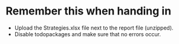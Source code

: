# Remember this when handing in
* Upload the Strategies.xlsx file next to the report file (unzipped).
* Disable todopackages and make sure that no errors occur.
